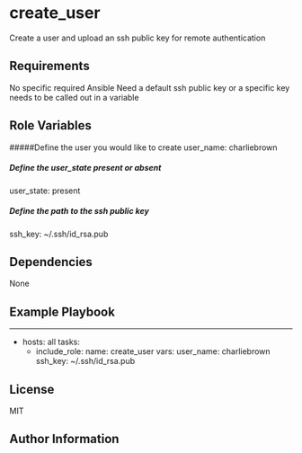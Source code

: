 create_user
=========

Create a user and upload an ssh public key for remote authentication

Requirements
------------

No specific required Ansible
Need a default ssh public key or a specific key needs to be called out in a variable

Role Variables
--------------

#####Define the user you would like to create
user_name: charliebrown
##### Define the user_state present or absent
user_state: present
##### Define the path to the ssh public key
ssh_key: ~/.ssh/id_rsa.pub

Dependencies
------------

None

Example Playbook
----------------

---
- hosts: all
  tasks:
     - include_role:
         name: create_user
       vars:
         user_name: charliebrown
         ssh_key: ~/.ssh/id_rsa.pub

License
-------

MIT

Author Information
------------------


